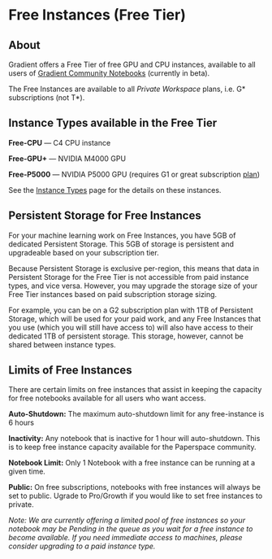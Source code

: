 # Free Instances (Free Tier)

## About

Gradient offers a Free Tier of free GPU and CPU instances, available to all users of [Gradient Community Notebooks](broken-reference) (currently in beta).

The Free Instances are available to all _Private Workspace_ plans, i.e. G\* subscriptions (not T\*).

## Instance Types available in the Free Tier

**Free-CPU** — C4 CPU instance

**Free-GPU+** — NVIDIA M4000 GPU

**Free-P5000** — NVIDIA P5000 GPU (requires G1 or great subscription [plan](https://gradient.paperspace.com/pricing))&#x20;

See the [Instance Types](./) page for the details on these instances.

## Persistent Storage for Free Instances

For your machine learning work on Free Instances, you have 5GB of dedicated Persistent Storage. This 5GB of storage is persistent and upgradeable based on your subscription tier.

Because Persistent Storage is exclusive per-region, this means that data in Persistent Storage for the Free Tier is not accessible from paid instance types, and vice versa. However, you may upgrade the storage size of your Free Tier instances based on paid subscription storage sizing.

For example, you can be on a G2 subscription plan with 1TB of Persistent Storage, which will be used for your paid work, and any Free Instances that you use (which you will still have access to) will also have access to their dedicated 1TB of persistent storage. This storage, however, cannot be shared between instance types.

## Limits of Free Instances

There are certain limits on free instances that assist in keeping the capacity for free notebooks available for all users who want access.&#x20;

**Auto-Shutdown:** The maximum auto-shutdown limit for any free-instance is 6 hours

**Inactivity:** Any notebook that is inactive for 1 hour will auto-shutdown. This is to keep free instance capacity available for the Paperspace community.

**Notebook Limit:** Only 1 Notebook with a free instance can be running at a given time.

**Public:** On free subscriptions, notebooks with free instances will always be set to public. Ugrade to Pro/Growth if you would like to set free instances to private.

_Note: We are currently offering a limited pool of free instances so your notebook may be Pending in the queue as you wait for a free instance to become available. If you need immediate access to machines, please consider upgrading to a paid instance type._
